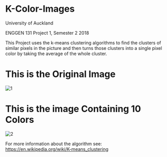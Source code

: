# K-Color-Images

University of Auckland

ENGGEN 131 Project 1, Semester 2 2018

This Project uses the k-means clustering algorithms to find the clusters of similar pixels in the picture and then turns those clusters into a single pixel color by taking the average of the whole cluster.

# This is the Original Image

![1](https://user-images.githubusercontent.com/34535571/53775142-375ba100-3f56-11e9-8155-da5369a1c949.jpg)

# This is the image Containing 10 Colors

![2](https://user-images.githubusercontent.com/34535571/53775183-58bc8d00-3f56-11e9-990b-f9c413bc7f8c.jpg)

For more information about the algorithm see: https://en.wikipedia.org/wiki/K-means_clustering
